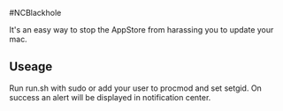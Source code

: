 #NCBlackhole

It's an easy way to stop the AppStore from harassing you to update your mac.

## Useage

Run run.sh with sudo or add your user to procmod and set setgid. On success 
an alert will be displayed in notification center.

